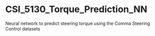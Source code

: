 # CSI_5130_Torque_Prediction_NN
Neural network to predict steering torque using the Comma Steering Control datasets
